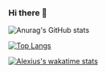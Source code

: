 ### Hi there 👋

![Anurag's GitHub stats](https://github-readme-stats.vercel.app/api?username=alexiusstrauss&theme=highcontrast&show_icons=true)

[![Top Langs](https://github-readme-stats.vercel.app/api/top-langs/?username=alexiusstrauss&layout=compact)](https://github.com/anuraghazra/github-readme-stats)

[![Alexius's wakatime stats](https://github-readme-stats.vercel.app/api/wakatime?username=alexiusstrauss&layout=compact)](https://github.com/anuraghazra/github-readme-stats)
